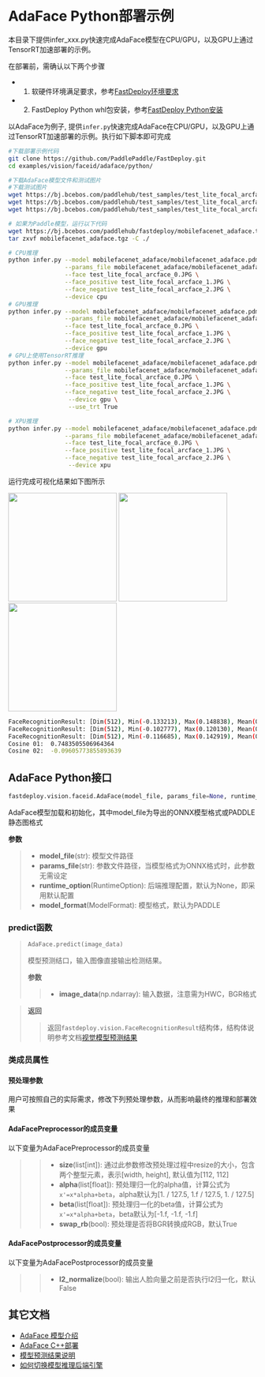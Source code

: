 # AdaFace Python部署示例
本目录下提供infer_xxx.py快速完成AdaFace模型在CPU/GPU，以及GPU上通过TensorRT加速部署的示例。

在部署前，需确认以下两个步骤

- 1. 软硬件环境满足要求，参考[FastDeploy环境要求](../../../../../docs/cn/build_and_install/download_prebuilt_libraries.md)  
- 2. FastDeploy Python whl包安装，参考[FastDeploy Python安装](../../../../../docs/cn/build_and_install/download_prebuilt_libraries.md)

以AdaFace为例子, 提供`infer.py`快速完成AdaFace在CPU/GPU，以及GPU上通过TensorRT加速部署的示例。执行如下脚本即可完成

```bash
#下载部署示例代码
git clone https://github.com/PaddlePaddle/FastDeploy.git
cd examples/vision/faceid/adaface/python/

#下载AdaFace模型文件和测试图片
#下载测试图片
wget https://bj.bcebos.com/paddlehub/test_samples/test_lite_focal_arcface_0.JPG
wget https://bj.bcebos.com/paddlehub/test_samples/test_lite_focal_arcface_1.JPG
wget https://bj.bcebos.com/paddlehub/test_samples/test_lite_focal_arcface_2.JPG

# 如果为Paddle模型，运行以下代码
wget https://bj.bcebos.com/paddlehub/fastdeploy/mobilefacenet_adaface.tgz
tar zxvf mobilefacenet_adaface.tgz -C ./

# CPU推理
python infer.py --model mobilefacenet_adaface/mobilefacenet_adaface.pdmodel \
                --params_file mobilefacenet_adaface/mobilefacenet_adaface.pdiparams \
                --face test_lite_focal_arcface_0.JPG \
                --face_positive test_lite_focal_arcface_1.JPG \
                --face_negative test_lite_focal_arcface_2.JPG \
                --device cpu
# GPU推理
python infer.py --model mobilefacenet_adaface/mobilefacenet_adaface.pdmodel \
                --params_file mobilefacenet_adaface/mobilefacenet_adaface.pdiparams \
                --face test_lite_focal_arcface_0.JPG \
                --face_positive test_lite_focal_arcface_1.JPG \
                --face_negative test_lite_focal_arcface_2.JPG \
                --device gpu
# GPU上使用TensorRT推理
python infer.py --model mobilefacenet_adaface/mobilefacenet_adaface.pdmodel \
                --params_file mobilefacenet_adaface/mobilefacenet_adaface.pdiparams \
                --face test_lite_focal_arcface_0.JPG \
                --face_positive test_lite_focal_arcface_1.JPG \
                --face_negative test_lite_focal_arcface_2.JPG \
                 --device gpu \
                 --use_trt True

# XPU推理
python infer.py --model mobilefacenet_adaface/mobilefacenet_adaface.pdmodel \
                --params_file mobilefacenet_adaface/mobilefacenet_adaface.pdiparams \
                --face test_lite_focal_arcface_0.JPG \
                --face_positive test_lite_focal_arcface_1.JPG \
                --face_negative test_lite_focal_arcface_2.JPG \
                 --device xpu
```

运行完成可视化结果如下图所示

<div width="700">
<img width="220" float="left" src="https://user-images.githubusercontent.com/67993288/184321537-860bf857-0101-4e92-a74c-48e8658d838c.JPG">
<img width="220" float="left" src="https://user-images.githubusercontent.com/67993288/184322004-a551e6e4-6f47-454e-95d6-f8ba2f47b516.JPG">
<img width="220" float="left" src="https://user-images.githubusercontent.com/67993288/184321622-d9a494c3-72f3-47f1-97c5-8a2372de491f.JPG">
</div>

```bash
FaceRecognitionResult: [Dim(512), Min(-0.133213), Max(0.148838), Mean(0.000293)]
FaceRecognitionResult: [Dim(512), Min(-0.102777), Max(0.120130), Mean(0.000615)]
FaceRecognitionResult: [Dim(512), Min(-0.116685), Max(0.142919), Mean(0.001595)]
Cosine 01:  0.7483505506964364
Cosine 02:  -0.09605773855893639
```

## AdaFace Python接口

```python
fastdeploy.vision.faceid.AdaFace(model_file, params_file=None, runtime_option=None, model_format=ModelFormat.PADDLE)
```

AdaFace模型加载和初始化，其中model_file为导出的ONNX模型格式或PADDLE静态图格式

**参数**

> * **model_file**(str): 模型文件路径
> * **params_file**(str): 参数文件路径，当模型格式为ONNX格式时，此参数无需设定
> * **runtime_option**(RuntimeOption): 后端推理配置，默认为None，即采用默认配置
> * **model_format**(ModelFormat): 模型格式，默认为PADDLE

### predict函数

> ```python
> AdaFace.predict(image_data)
> ```
>
> 模型预测结口，输入图像直接输出检测结果。
>
> **参数**
>
> > * **image_data**(np.ndarray): 输入数据，注意需为HWC，BGR格式

> **返回**
>
> > 返回`fastdeploy.vision.FaceRecognitionResult`结构体，结构体说明参考文档[视觉模型预测结果](../../../../../docs/api/vision_results/)

### 类成员属性
#### 预处理参数
用户可按照自己的实际需求，修改下列预处理参数，从而影响最终的推理和部署效果

#### AdaFacePreprocessor的成员变量
以下变量为AdaFacePreprocessor的成员变量
> > * **size**(list[int]): 通过此参数修改预处理过程中resize的大小，包含两个整型元素，表示[width, height], 默认值为[112, 112]
> > * **alpha**(list[float]): 预处理归一化的alpha值，计算公式为`x'=x*alpha+beta`，alpha默认为[1. / 127.5, 1.f / 127.5, 1. / 127.5]
> > * **beta**(list[float]): 预处理归一化的beta值，计算公式为`x'=x*alpha+beta`，beta默认为[-1.f, -1.f, -1.f]
> > * **swap_rb**(bool): 预处理是否将BGR转换成RGB，默认True

#### AdaFacePostprocessor的成员变量
以下变量为AdaFacePostprocessor的成员变量
> > * **l2_normalize**(bool): 输出人脸向量之前是否执行l2归一化，默认False


## 其它文档

- [AdaFace 模型介绍](..)
- [AdaFace C++部署](../cpp)
- [模型预测结果说明](../../../../../docs/api/vision_results/)
- [如何切换模型推理后端引擎](../../../../../docs/cn/faq/how_to_change_backend.md)
